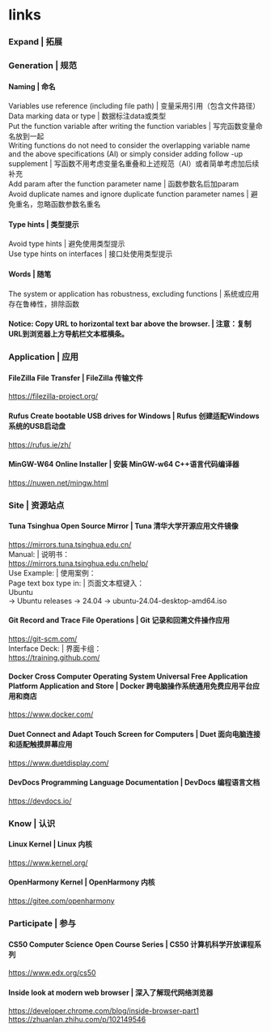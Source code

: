 # links
### Expand | 拓展  

### Generation | 规范  
#### Naming | 命名  
Variables use reference (including file path) | 变量采用引用（包含文件路径）  
Data marking data or type | 数据标注data或类型  
Put the function variable after writing the function variables | 写完函数变量命名放到一起  
Writing functions do not need to consider the overlapping variable name and the above specifications (AI) or simply consider adding follow -up supplement | 写函数不用考虑变量名重叠和上述规范（AI）或者简单考虑加后续补充  
Add param after the function parameter name | 函数参数名后加param  
Avoid duplicate names and ignore duplicate function parameter names | 避免重名，忽略函数参数名重名  

#### Type hints | 类型提示  
Avoid type hints | 避免使用类型提示  
Use type hints on interfaces | 接口处使用类型提示  

#### Words | 随笔
The system or application has robustness, excluding functions | 系统或应用存在鲁棒性，排除函数  

#### Notice: Copy URL to horizontal text bar above the browser. | 注意：复制URL到浏览器上方导航栏文本框横条。

### Application | 应用  
#### FileZilla File Transfer | FileZilla 传输文件  
https://filezilla-project.org/

#### Rufus Create bootable USB drives for Windows | Rufus 创建适配Windows系统的USB启动盘  
https://rufus.ie/zh/  

#### MinGW-W64 Online Installer | 安装 MinGW-w64 C++语言代码编译器  
https://nuwen.net/mingw.html  

### Site | 资源站点
#### Tuna Tsinghua Open Source Mirror | Tuna 清华大学开源应用文件镜像  
https://mirrors.tuna.tsinghua.edu.cn/  
Manual: | 说明书：  
https://mirrors.tuna.tsinghua.edu.cn/help/   
Use Example: | 使用案例：  
Page text box type in: | 页面文本框键入：  
Ubuntu  
-> Ubuntu releases -> 24.04 -> ubuntu-24.04-desktop-amd64.iso  

#### Git Record and Trace File Operations | Git 记录和回溯文件操作应用  
https://git-scm.com/  
Interface Deck: | 界面卡组：  
https://training.github.com/

#### Docker Cross Computer Operating System Universal Free Application Platform Application and Store | Docker 跨电脑操作系统通用免费应用平台应用和商店  
https://www.docker.com/  

#### Duet Connect and Adapt Touch Screen for Computers | Duet 面向电脑连接和适配触摸屏幕应用  
https://www.duetdisplay.com/   

#### DevDocs Programming Language Documentation | DevDocs 编程语言文档  
https://devdocs.io/  

### Know | 认识
#### Linux Kernel | Linux 内核  
https://www.kernel.org/  

#### OpenHarmony Kernel | OpenHarmony 内核  
https://gitee.com/openharmony  

### Participate | 参与  
#### CS50 Computer Science Open Course Series | CS50 计算机科学开放课程系列
https://www.edx.org/cs50  

#### Inside look at modern web browser | 深入了解现代网络浏览器
https://developer.chrome.com/blog/inside-browser-part1  
https://zhuanlan.zhihu.com/p/102149546  
